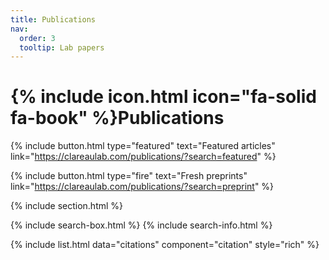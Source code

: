 ```yaml
---
title: Publications
nav:
  order: 3
  tooltip: Lab papers
---
```


# {% include icon.html icon="fa-solid fa-book" %}Publications


{%
  include button.html
  type="featured"
  text="Featured articles"
  link="https://clareaulab.com/publications/?search=featured"
%}

{%
  include button.html
  type="fire"
  text="Fresh preprints"
  link="https://clareaulab.com/publications/?search=preprint"
%}

{% include section.html %}

{% include search-box.html %}
{% include search-info.html %}

{% include list.html data="citations" component="citation" style="rich" %}


